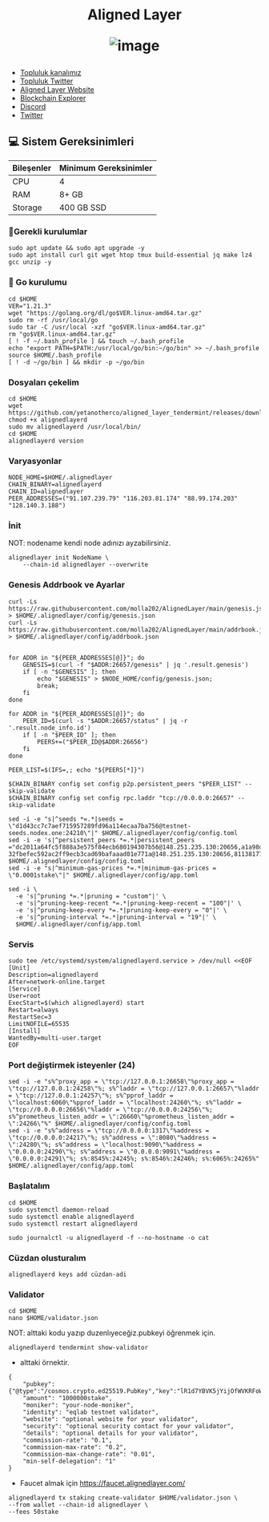 <h1 align="center"> Aligned Layer

![image](https://github.com/molla202/AlignedLayer/assets/91562185/cb9fca1a-a370-4aee-b41d-546d27c4523b)



</h1>


 * [Topluluk kanalımız](https://t.me/corenodechat)<br>
 * [Topluluk Twitter](https://twitter.com/corenodeHQ)<br>
 * [Aligned Layer Website](https://alignedlayer.com/)<br>
 * [Blockchain Explorer](https://explorer.corenodehq.com/Alignedlayer-Testnet)<br>
 * [Discord](https://discord.gg/zHsXryD7)<br>
 * [Twitter](https://twitter.com/alignedlayer)<br>

## 💻 Sistem Gereksinimleri
| Bileşenler | Minimum Gereksinimler | 
| ------------ | ------------ |
| CPU |	4|
| RAM	| 8+ GB |
| Storage	| 400 GB SSD |

### 🚧Gerekli kurulumlar
```
sudo apt update && sudo apt upgrade -y
sudo apt install curl git wget htop tmux build-essential jq make lz4 gcc unzip -y
```

### 🚧 Go kurulumu
```
cd $HOME
VER="1.21.3"
wget "https://golang.org/dl/go$VER.linux-amd64.tar.gz"
sudo rm -rf /usr/local/go
sudo tar -C /usr/local -xzf "go$VER.linux-amd64.tar.gz"
rm "go$VER.linux-amd64.tar.gz"
[ ! -f ~/.bash_profile ] && touch ~/.bash_profile
echo "export PATH=$PATH:/usr/local/go/bin:~/go/bin" >> ~/.bash_profile
source $HOME/.bash_profile
[ ! -d ~/go/bin ] && mkdir -p ~/go/bin
```

### Dosyaları çekelim
```
cd $HOME
wget https://github.com/yetanotherco/aligned_layer_tendermint/releases/download/v0.1.0/alignedlayerd
chmod +x alignedlayerd
sudo mv alignedlayerd /usr/local/bin/
cd $HOME
alignedlayerd version
```
### Varyasyonlar
```
NODE_HOME=$HOME/.alignedlayer
CHAIN_BINARY=alignedlayerd
CHAIN_ID=alignedlayer
PEER_ADDRESSES=("91.107.239.79" "116.203.81.174" "88.99.174.203" "128.140.3.188")
```
### İnit
NOT: nodename kendi node adınızı ayzabilirsiniz.
```
alignedlayer init NodeName \
    --chain-id alignedlayer --overwrite
```
### Genesis Addrbook ve Ayarlar
```
curl -Ls https://raw.githubusercontent.com/molla202/AlignedLayer/main/genesis.json > $HOME/.alignedlayer/config/genesis.json
curl -Ls https://raw.githubusercontent.com/molla202/AlignedLayer/main/addrbook.json > $HOME/.alignedlayer/config/addrbook.json


for ADDR in "${PEER_ADDRESSES[@]}"; do
    GENESIS=$(curl -f "$ADDR:26657/genesis" | jq '.result.genesis')
    if [ -n "$GENESIS" ]; then
        echo "$GENESIS" > $NODE_HOME/config/genesis.json;
        break;
    fi
done

for ADDR in "${PEER_ADDRESSES[@]}"; do
    PEER_ID=$(curl -s "$ADDR:26657/status" | jq -r '.result.node_info.id')
    if [ -n "$PEER_ID" ]; then
        PEERS+=("$PEER_ID@$ADDR:26656")
    fi
done

PEER_LIST=$(IFS=,; echo "${PEERS[*]}")

$CHAIN_BINARY config set config p2p.persistent_peers "$PEER_LIST" --skip-validate
$CHAIN_BINARY config set config rpc.laddr "tcp://0.0.0.0:26657" --skip-validate

sed -i -e "s|^seeds *=.*|seeds = \"d1d43cc7c7aef715957289fd96a114ecaa7ba756@testnet-seeds.nodex.one:24210\"|" $HOME/.alignedlayer/config/config.toml
sed -i -e 's|^persistent_peers *=.*|persistent_peers ="dc2011a64fc5f888a3e575f84ecb680194307b56@148.251.235.130:20656,a1a98d9caf27c3363fab07a8e57ee0927d8c7eec@128.140.3.188:26656,1beca410dba8907a61552554b242b4200788201c@91.107.239.79:26656,f9000461b5f535f0c13a543898cc7ac1cd10f945@88.99.174.203:26656, 32fbefec592ac2ff9ecb3cad69bafaaad01e771a@148.251.235.130:20656,81138177a67195791bbe782fe1ed49f25e582bac@91.107.239.79:26656,c5d0498e345725365c1016795eecff4a67e4c4c9@88.99.174.203:26656,14af04afc663427604e8dd53f4023f7963a255cb@116.203.81.174:26656,9c89e77d51561c8b23957eee85a81ccc99fa7d6b@128.140.3.188:26656,c355b86c882d05a83f84afba379291d7b954b28f@65.108.236.43:26656,b499b9eb88c1c78ae25fdc7c390090f7542160eb@167.235.12.38:26656,18e1adeadb8cc596375e4212288fcd00690df067@213.199.48.195:26656,6d7adb46e588bea496f33758e0448bf84e308b39@143.244.178.205:26656,de193ba0ae387fc7892c2ead7458202f1c035d69@38.242.137.235:26656"|' $HOME/.alignedlayer/config/config.toml
sed -i -e "s|^minimum-gas-prices *=.*|minimum-gas-prices = \"0.0001stake\"|" $HOME/.alignedlayer/config/app.toml

sed -i \
  -e 's|^pruning *=.*|pruning = "custom"|' \
  -e 's|^pruning-keep-recent *=.*|pruning-keep-recent = "100"|' \
  -e 's|^pruning-keep-every *=.*|pruning-keep-every = "0"|' \
  -e 's|^pruning-interval *=.*|pruning-interval = "19"|' \
  $HOME/.alignedlayer/config/app.toml
```
### Servis
```
sudo tee /etc/systemd/system/alignedlayerd.service > /dev/null <<EOF
[Unit]
Description=alignedlayerd
After=network-online.target
[Service]
User=root
ExecStart=$(which alignedlayerd) start
Restart=always
RestartSec=3
LimitNOFILE=65535
[Install]
WantedBy=multi-user.target
EOF
```
### Port değiştirmek isteyenler (24)
```
sed -i -e "s%^proxy_app = \"tcp://127.0.0.1:26658\"%proxy_app = \"tcp://127.0.0.1:24258\"%; s%^laddr = \"tcp://127.0.0.1:26657\"%laddr = \"tcp://127.0.0.1:24257\"%; s%^pprof_laddr = \"localhost:6060\"%pprof_laddr = \"localhost:24260\"%; s%^laddr = \"tcp://0.0.0.0:26656\"%laddr = \"tcp://0.0.0.0:24256\"%; s%^prometheus_listen_addr = \":26660\"%prometheus_listen_addr = \":24266\"%" $HOME/.alignedlayer/config/config.toml
sed -i -e "s%^address = \"tcp://0.0.0.0:1317\"%address = \"tcp://0.0.0.0:24217\"%; s%^address = \":8080\"%address = \":24280\"%; s%^address = \"localhost:9090\"%address = \"0.0.0.0:24290\"%; s%^address = \"0.0.0.0:9091\"%address = \"0.0.0.0:24291\"%; s%:8545%:24245%; s%:8546%:24246%; s%:6065%:24265%" $HOME/.alignedlayer/config/app.toml
```

### Başlatalım
```
cd $HOME
sudo systemctl daemon-reload
sudo systemctl enable alignedlayerd
sudo systemctl restart alignedlayerd
```
```
sudo journalctl -u alignedlayerd -f --no-hostname -o cat
```


### Cüzdan olusturalım
```
alignedlayerd keys add cüzdan-adi
```
### Validator
```
cd $HOME
nano $HOME/validator.json
```
NOT: alttaki kodu yazıp duzenlıyeceğiz.pubkeyi öğrenmek için.  
```
alignedlayerd tendermint show-validator
```

* alttaki örnektir.
```
{    
    "pubkey": {"@type":"/cosmos.crypto.ed25519.PubKey","key":"lR1d7YBVK5jYijOfWVKRFoWCsS4dg3kagT7LB9GnG8I="},
    "amount": "1000000stake",
    "moniker": "your-node-moniker",
    "identity": "eqlab testnet validator",
    "website": "optional website for your validator",
    "security": "optional security contact for your validator",
    "details": "optional details for your validator",
    "commission-rate": "0.1",
    "commission-max-rate": "0.2",
    "commission-max-change-rate": "0.01",
    "min-self-delegation": "1"
}
```
* Faucet almak için https://faucet.alignedlayer.com/
```
alignedlayerd tx staking create-validator $HOME/validator.json \
--from wallet --chain-id alignedlayer \
--fees 50stake
```














